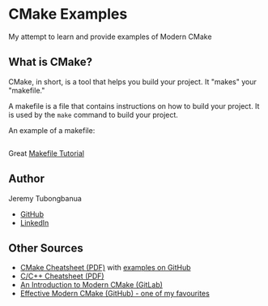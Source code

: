 # CMake Examples

My attempt to learn and provide examples of Modern CMake

## What is CMake?

CMake, in short, is a tool that helps you build your project. It "makes" your "makefile."

A makefile is a file that contains instructions on how to build your project. It is used by the `make` command to build your project.

An example of a makefile:

```makefile

```

Great [Makefile Tutorial](https://makefiletutorial.com/)

## Author

Jeremy Tubongbanua
- [GitHub](https://github.com/JeremyTubongbanua)
- [LinkedIn](https://www.linkedin.com/in/jeremy-tubongbanua/)

## Other Sources

- [CMake Cheatsheet (PDF)](https://usercontent.one/wp/cheatsheet.czutro.ch/wp-content/uploads/2020/09/CMake_Cheatsheet.pdf) with [examples on GitHub](https://github.com/mortennobel/CMake-Cheatsheet)
- [C/C++ Cheatsheet (PDF)](https://cppcheatsheet.readthedocs.io/_/downloads/en/latest/pdf/)
- [An Introduction to Modern CMake (GitLab)](https://cliutils.gitlab.io/modern-cmake/)
- [Effective Modern CMake (GitHub) - one of my favourites](https://gist.github.com/mbinna/c61dbb39bca0e4fb7d1f73b0d66a4fd1)